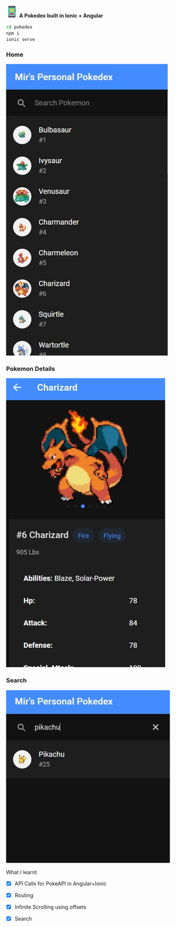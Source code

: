 ![logo](mdimg/icon.png) **A Pokedex built in Ionic + Angular**

```bash
cd pokedex
npm i
ionic serve
```

### Home
![homepage](mdimg/home.JPG)

### Pokemon Details
![details](mdimg/details.JPG)

### Search
![search](mdimg/search.JPG)

What I learnt
- [x] API Calls for PokeAPI in Angular+Ionic
- [x] Routing
- [x] Infinite Scrolling using offsets
- [x] Search


